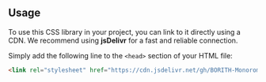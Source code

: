 ## Usage

To use this CSS library in your project, you can link to it directly using a CDN. We recommend using **jsDelivr** for a fast and reliable connection.

Simply add the following line to the `<head>` section of your HTML file:

```html
<link rel="stylesheet" href="https://cdn.jsdelivr.net/gh/BORITH-Monorom/css-library@main/style.css" />
